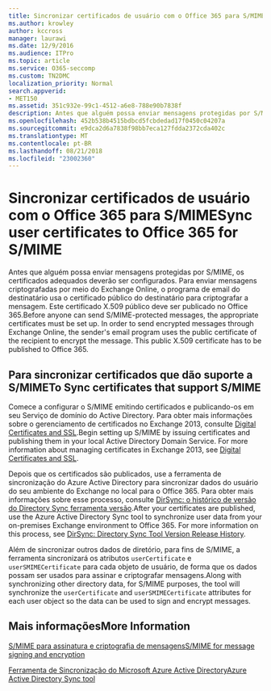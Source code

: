 ```yaml
---
title: Sincronizar certificados de usuário com o Office 365 para S/MIME
ms.author: krowley
author: kccross
manager: laurawi
ms.date: 12/9/2016
ms.audience: ITPro
ms.topic: article
ms.service: O365-seccomp
ms.custom: TN2DMC
localization_priority: Normal
search.appverid:
- MET150
ms.assetid: 351c932e-99c1-4512-a6e8-788e90b7838f
description: Antes que alguém possa enviar mensagens protegidas por S/MIME, os certificados adequados deverão ser configurados. Para enviar mensagens criptografadas por meio do Exchange Online, o programa de email do destinatário usa o certificado público do destinatário para criptografar a mensagem. Este certificado X.509 público deve ser publicado no Office 365.
ms.openlocfilehash: 452b538b4515bdbcd5fcbdedad17f0450c04207a
ms.sourcegitcommit: e9dca2d6a7838f98bb7eca127fdda2372cda402c
ms.translationtype: MT
ms.contentlocale: pt-BR
ms.lasthandoff: 08/21/2018
ms.locfileid: "23002360"
---
```

# <a name="sync-user-certificates-to-office-365-for-smime"></a><span data-ttu-id="44b22-105">Sincronizar certificados de usuário com o Office 365 para S/MIME</span><span class="sxs-lookup"><span data-stu-id="44b22-105">Sync user certificates to Office 365 for S/MIME</span></span>

<span data-ttu-id="44b22-p102">Antes que alguém possa enviar mensagens protegidas por S/MIME, os certificados adequados deverão ser configurados. Para enviar mensagens criptografadas por meio do Exchange Online, o programa de email do destinatário usa o certificado público do destinatário para criptografar a mensagem. Este certificado X.509 público deve ser publicado no Office 365.</span><span class="sxs-lookup"><span data-stu-id="44b22-p102">Before anyone can send S/MIME-protected messages, the appropriate certificates must be set up. In order to send encrypted messages through Exchange Online, the sender's email program uses the public certificate of the recipient to encrypt the message. This public X.509 certificate has to be published to Office 365.</span></span>
  
## <a name="to-sync-certificates-that-support-smime"></a><span data-ttu-id="44b22-109">Para sincronizar certificados que dão suporte a S/MIME</span><span class="sxs-lookup"><span data-stu-id="44b22-109">To Sync certificates that support S/MIME</span></span>

<span data-ttu-id="44b22-p103">Comece a configurar o S/MIME emitindo certificados e publicando-os em seu Serviço de domínio do Active Directory. Para obter mais informações sobre o gerenciamento de certificados no Exchange 2013, consulte [Digital Certificates and SSL](http://technet.microsoft.com/library/a9e2e08c-d46a-4135-a387-eb653212b676.aspx).</span><span class="sxs-lookup"><span data-stu-id="44b22-p103">Begin setting up S/MIME by issuing certificates and publishing them in your local Active Directory Domain Service. For more information about managing certificates in Exchange 2013, see [Digital Certificates and SSL](http://technet.microsoft.com/library/a9e2e08c-d46a-4135-a387-eb653212b676.aspx).</span></span>
  
<span data-ttu-id="44b22-p104">Depois que os certificados são publicados, use a ferramenta de sincronização do Azure Active Directory para sincronizar dados do usuário do seu ambiente do Exchange no local para o Office 365. Para obter mais informações sobre esse processo, consulte [DirSync: o histórico de versão do Directory Sync ferramenta versão](https://go.microsoft.com/fwlink/p/?LinkId=392587).</span><span class="sxs-lookup"><span data-stu-id="44b22-p104">After your certificates are published, use the Azure Active Directory Sync tool to synchronize user data from your on-premises Exchange environment to Office 365. For more information on this process, see [DirSync: Directory Sync Tool Version Release History](https://go.microsoft.com/fwlink/p/?LinkId=392587).</span></span>
  
<span data-ttu-id="44b22-114">Além de sincronizar outros dados de diretório, para fins de S/MIME, a ferramenta sincronizará os atributos  `userCertificate` e  `userSMIMECertificate` para cada objeto de usuário, de forma que os dados possam ser usados para assinar e criptografar mensagens.</span><span class="sxs-lookup"><span data-stu-id="44b22-114">Along with synchronizing other directory data, for S/MIME purposes, the tool will synchronize the  `userCertificate` and  `userSMIMECertificate` attributes for each user object so the data can be used to sign and encrypt messages.</span></span> 
  
## <a name="more-information"></a><span data-ttu-id="44b22-115">Mais informações</span><span class="sxs-lookup"><span data-stu-id="44b22-115">More Information</span></span>

[<span data-ttu-id="44b22-116">S/MIME para assinatura e criptografia de mensagens</span><span class="sxs-lookup"><span data-stu-id="44b22-116">S/MIME for message signing and encryption</span></span>](s-mime-for-message-signing-and-encryption.md)
  
[<span data-ttu-id="44b22-117">Ferramenta de Sincronização do Microsoft Azure Active Directory</span><span class="sxs-lookup"><span data-stu-id="44b22-117">Azure Active Directory Sync tool</span></span>](https://go.microsoft.com/fwlink/p/?LinkId=392587)
  

